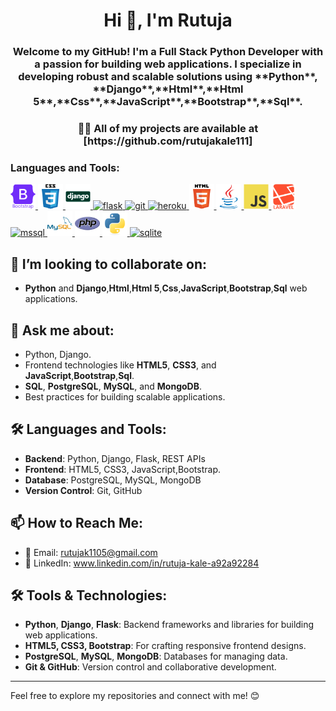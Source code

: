 <h1 align="center">Hi 👋, I'm Rutuja</h1>
<h3 align="center">Welcome to my GitHub! I'm a Full Stack Python Developer with a passion for building web applications.  
I specialize in developing robust and scalable solutions using **Python**, **Django**,**Html**,**Html 5**,**Css**,**JavaScript**,**Bootstrap**,**Sql**.</h3>

<h3 align="center"> 👨‍💻 All of my projects are available at [https://github.com/rutujakale111]</h3>

<h3 align="left">Languages and Tools:</h3>
<p align="left"> <a href="https://getbootstrap.com" target="_blank"> <img src="https://raw.githubusercontent.com/devicons/devicon/master/icons/bootstrap/bootstrap-plain-wordmark.svg" alt="bootstrap" width="40" height="40"/> </a> <a href="https://www.w3schools.com/css/" target="_blank"> <img src="https://raw.githubusercontent.com/devicons/devicon/master/icons/css3/css3-original-wordmark.svg" alt="css3" width="40" height="40"/> </a> <a href="https://www.djangoproject.com/" target="_blank"> <img src="https://raw.githubusercontent.com/devicons/devicon/master/icons/django/django-original.svg" alt="django" width="40" height="40"/> </a> <a href="https://flask.palletsprojects.com/" target="_blank"> <img src="https://www.vectorlogo.zone/logos/pocoo_flask/pocoo_flask-icon.svg" alt="flask" width="40" height="40"/> </a> <a href="https://git-scm.com/" target="_blank"> <img src="https://www.vectorlogo.zone/logos/git-scm/git-scm-icon.svg" alt="git" width="40" height="40"/> </a> <a href="https://heroku.com" target="_blank"> <img src="https://www.vectorlogo.zone/logos/heroku/heroku-icon.svg" alt="heroku" width="40" height="40"/> </a> <a href="https://www.w3.org/html/" target="_blank"> <img src="https://raw.githubusercontent.com/devicons/devicon/master/icons/html5/html5-original-wordmark.svg" alt="html5" width="40" height="40"/> </a> <a href="https://www.java.com" target="_blank"> <img src="https://raw.githubusercontent.com/devicons/devicon/master/icons/java/java-original.svg" alt="java" width="40" height="40"/> </a> <a href="https://developer.mozilla.org/en-US/docs/Web/JavaScript" target="_blank"> <img src="https://raw.githubusercontent.com/devicons/devicon/master/icons/javascript/javascript-original.svg" alt="javascript" width="40" height="40"/> </a> <a href="https://laravel.com/" target="_blank"> <img src="https://raw.githubusercontent.com/devicons/devicon/master/icons/laravel/laravel-plain-wordmark.svg" alt="laravel" width="40" height="40"/> </a> <a href="https://www.microsoft.com/en-us/sql-server" target="_blank"> <img src="https://www.svgrepo.com/show/303229/microsoft-sql-server-logo.svg" alt="mssql" width="40" height="40"/> </a> <a href="https://www.mysql.com/" target="_blank"> <img src="https://raw.githubusercontent.com/devicons/devicon/master/icons/mysql/mysql-original-wordmark.svg" alt="mysql" width="40" height="40"/> </a> <a href="https://www.php.net" target="_blank"> <img src="https://raw.githubusercontent.com/devicons/devicon/master/icons/php/php-original.svg" alt="php" width="40" height="40"/> </a> <a href="https://www.python.org" target="_blank"> <img src="https://raw.githubusercontent.com/devicons/devicon/master/icons/python/python-original.svg" alt="python" width="40" height="40"/> </a> <a href="https://www.sqlite.org/" target="_blank"> <img src="https://www.vectorlogo.zone/logos/sqlite/sqlite-icon.svg" alt="sqlite" width="40" height="40"/> </a> </p>


## 👯 I’m looking to collaborate on:
- **Python** and **Django**,**Html**,**Html 5**,**Css**,**JavaScript**,**Bootstrap**,**Sql** web applications.

## 💬 Ask me about:
- Python, Django.
- Frontend technologies like **HTML5**, **CSS3**, and **JavaScript**,**Bootstrap**,**Sql**.
- **SQL**, **PostgreSQL**, **MySQL**, and **MongoDB**.
- Best practices for building scalable applications.

## 🛠️ Languages and Tools:
- **Backend**: Python, Django, Flask, REST APIs
- **Frontend**: HTML5, CSS3, JavaScript,Bootstrap.
- **Database**: PostgreSQL, MySQL, MongoDB
- **Version Control**: Git, GitHub

## 📫 How to Reach Me:
- 📧 Email: rutujak1105@gmail.com
- 🔗 LinkedIn: www.linkedin.com/in/rutuja-kale-a92a92284

## 🛠 Tools & Technologies:
- **Python**, **Django**, **Flask**: Backend frameworks and libraries for building web applications.
- **HTML5, CSS3, Bootstrap**: For crafting responsive frontend designs.
- **PostgreSQL**, **MySQL**, **MongoDB**: Databases for managing data.
- **Git & GitHub**: Version control and collaborative development.

---

Feel free to explore my repositories and connect with me! 😊
